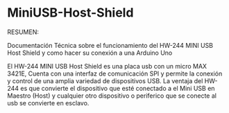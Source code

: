 # MiniUSB-Host-Shield

RESUMEN:

Documentación Técnica sobre el funcionamiento del HW-244 MINI USB Host Shield y como hacer su conexión a una Arduino Uno

El HW-244 MINI USB Host Shield es una placa usb con un micro MAX 3421E, Cuenta con una interfaz de comunicación SPI y permite la conexión y control de una amplia variedad de dispositivos USB. La ventaja del HW-244 es que convierte el dispositivo que esté conectado a el Mini USB en Maestro (Host) y cualquier otro dispositivo o periferico que se conecte al usb se convierte en esclavo. 
